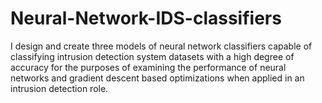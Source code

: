 # Neural-Network-IDS-classifiers
I design and create three models of neural network classifiers capable of classifying intrusion detection system datasets with a high degree of accuracy for the purposes of examining the performance of neural networks and gradient descent based optimizations when applied in an intrusion detection role.
